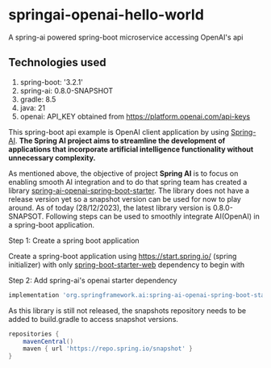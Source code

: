 # springai-openai-hello-world
A spring-ai powered spring-boot microservice accessing OpenAI's api

## Technologies used
1. spring-boot: '3.2.1'
2. spring-ai: 0.8.0-SNAPSHOT
3. gradle: 8.5
4. java: 21
5. openai: API_KEY obtained from https://platform.openai.com/api-keys

 

This spring-boot api example is OpenAI client application by using [Spring-AI](https://docs.spring.io/spring-ai/reference/index.html). 
<b>The Spring AI project aims to streamline the development of applications that incorporate artificial intelligence functionality without unnecessary complexity. </b>

As mentioned above, the objective of project <b>Spring AI</b> is to focus on enabling smooth AI integration and to do 
that spring team has created a library <u>spring-ai-openai-spring-boot-starter</u>. The library does not have a release
version yet so a snapshot version can be used for now to play around. As of today (28/12/2023), the latest library version 
is 0.8.0-SNAPSOT.
Following steps can be used to smoothly integrate AI(OpenAI) in a spring-boot application.


Step 1: Create a spring boot application

Create a spring-boot application using https://start.spring.io/ (spring initializer) with only <u>spring-boot-starter-web</u> dependency to begin with


Step 2: Add spring-ai's openai starter dependency 

```groovy 
implementation 'org.springframework.ai:spring-ai-openai-spring-boot-starter:0.8.0-SNAPSHOT' 
```

As this library is still not released, the snapshots repository needs to be added to build.gradle to access snapshot versions.

```groovy
repositories {
	mavenCentral()
	maven { url 'https://repo.spring.io/snapshot' }
}
```
